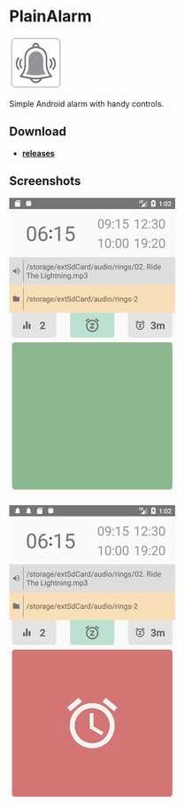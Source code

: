 
# PlainAlarm

![Icon](_img/icon3.png)

Simple Android alarm with handy controls.

## Download

- [**releases**](https://github.com/mortalis13/PlainAlarm-Android/releases)

## Screenshots

![Image_1](_img/plainalarm-1_1.png)<br><br>
![Image_2](_img/plainalarm-2_1.png)<br>
